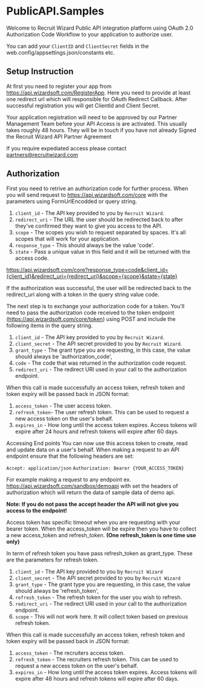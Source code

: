 # PublicAPI.Samples

Welcome to Recruit Wizard Public API integration platform using OAuth 2.0 Authorization Code Workflow to your application to authorize user.

You can add your `ClientID` and `ClientSecret` fields in the web.config/appsettings.json/constants etc.

## Setup Instruction

At first you need to register your app from https://api.wizardsoft.com/RegisterApp. Here you need to provide at least one redirect url which will responsible for OAuth Redirect Callback. After successful registration you will get ClientId and Client Secret.

Your application registration will need to be approved by our Partner Management Team before your API Access is are activated. This usually takes roughly 48 hours. They will be in touch if you have not already Signed the Recruit Wizard API Partner Agreement

If you require expediated access please contact [partners@recruitwizard.com](mailto:partners@recruitwizard.com)

## Authorization
First you need to retrive an authorization code for further process. When you will send request to https://api.wizardsoft.com/core
with the parameters using FormUrlEncodded or query string.

1. `client_id` - The API key provided to you by `Recruit Wizard`.
2. `redirect_uri` - The URL the user should be redirected back to after they've confirmed they want to give you access to the API.
3. `scope` - The scopes you wish to request separated by spaces. It's all scopes that will work for your application.
4. `response_type` - This should always be the value 'code'.
5. `state` - Pass a unique value in this field and it will be returned with the access code.

https://api.wizardsoft.com/core?response_type=code&client_id={client_id}&redirect_uri={redirect_uri}&scope={scope}&state={state}

If the authorization was successful, the user will be redirected back to the redirect_uri along with a token in the query string value code.

The next step is to exchange your authorization code for a token. You'll need to pass the authorization code received to the token endpoint (https://api.wizardsoft.com/core/token) using POST and include the following items in the query string.

1. `client_id` - The API key provided to you by `Recruit Wizard`.
2. `client_secret` - The API secret provided to you by `Recruit Wizard`.
3. `grant_type` - The grant type you are requesting, in this case, the value should always be 'authorization_code',
4. `code` - The code that was returned in the authorization code request.
5. `redirect_uri` - The redirect URI used in your call to the authorization endpoint.

When this call is made successfully an access token, refresh token and token expiry will be passed back in JSON format:
1. `access_token` - The user access token.
2. `refresh_token`- The user refresh token. This can be used to request a new access token on the user's behalf.
3. `expires_in` - How long until the access token expires. Access tokens will expire after 24 hours and refresh tokens will expire after 60 days.

Accessing End points You can now use this access token to create, read and update data on a user's behalf. When making a request to an API endpoint ensure that the following headers are set:

`Accept: application/json`
`Authorization: Bearer {YOUR_ACCESS_TOKEN}`

For example making a request to any endpoint ex. https://api.wizardsoft.com/sandbox/demoapi with set the headers of authorization which will return the data of sample data of demo api. 

**Note: If you do not pass the accept header the API will not give you access to the endpoint!**

Access token has specific timeout when you are requesting with your bearer token. When the access_token will be expire then you have to collect a new access_token and refresh_token. **(One refresh_token is one time use only)**

In term of refresh token you have pass refresh_token as grant_type. These are the parameters for refresh token.

1. `client_id` - The API key provided to you by `Recruit Wizard`
2. `client_secret` - The API secret provided to you by `Recruit Wizard`
3. `grant_type` - The grant type you are requesting, in this case, the value should always be 'refresh_token',
4. `refresh_token` - The refresh token for the user you wish to refresh.
5. `redirect_uri` - The redirect URI used in your call to the authorization endpoint.
6. `scope` - This will not work here. It will collect token based on previous refresh token.

When this call is made successfully an access token, refresh token and token expiry will be passed back in JSON format:

1. `access_token` - The recruiters access token.
2. `refresh_token` - The recruiters refresh token. This can be used to request a new access token on the user's behalf.
3. `expires_in` - How long until the access token expires. Access tokens will expire after 48 hours and refresh tokens will expire after 60 days.




